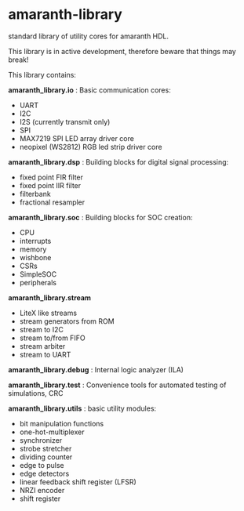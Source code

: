 # amaranth-library
standard library of utility cores for amaranth HDL.

This library is in active development, therefore beware that things
may break!

This library contains:

**amaranth_library.io**
: Basic communication cores:
  * UART
  * I2C
  * I2S (currently transmit only)
  * SPI
  * MAX7219 SPI LED array driver core
  * neopixel (WS2812) RGB led strip driver core

**amaranth_library.dsp**
: Building blocks for digital signal processing:
  * fixed point FIR filter
  * fixed point IIR filter
  * filterbank
  * fractional resampler

**amaranth_library.soc**
: Building blocks for SOC creation:
  * CPU
  * interrupts
  * memory
  * wishbone
  * CSRs
  * SimpleSOC
  * peripherals

**amaranth_library.stream**
* LiteX like streams
* stream generators from ROM
* stream to I2C
* stream to/from FIFO
* stream arbiter
* stream to UART

**amaranth_library.debug**
: Internal logic analyzer (ILA)

**amaranth_library.test**
: Convenience tools for automated testing of simulations, CRC

**amaranth_library.utils**
: basic utility modules:
  * bit manipulation functions
  * one-hot-multiplexer
  * synchronizer
  * strobe stretcher
  * dividing counter
  * edge to pulse
  * edge detectors
  * linear feedback shift register (LFSR)
  * NRZI encoder
  * shift register
